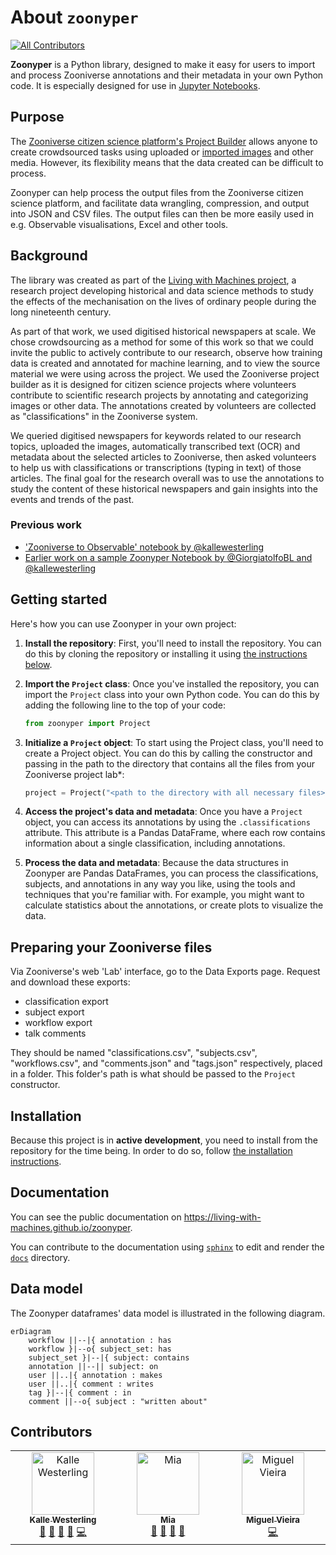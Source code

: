 # About `zoonyper`

[![All Contributors](https://img.shields.io/github/all-contributors/Living-with-machines/zoonyper?color=ee8449&style=flat-square)](#contributors)

**Zoonyper** is a Python library, designed to make it easy for users to import and process Zooniverse annotations and their metadata in your own Python code. It is especially designed for use in [Jupyter Notebooks](https://jupyter.org/).

## Purpose

The [Zooniverse citizen science platform's Project Builder](https://www.zooniverse.org/lab) allows anyone to create crowdsourced tasks using uploaded or [imported images](https://blogs.bl.uk/digital-scholarship/2022/04/importing-images-into-zooniverse-with-a-iiif-manifest-introducing-an-experimental-feature.html) and other media. However, its flexibility means that the data created can be difficult to process.

Zoonyper can help process the output files from the Zooniverse citizen science platform, and facilitate data wrangling, compression, and output into JSON and CSV files. The output files can then be more easily used in e.g. Observable visualisations, Excel and other tools.

## Background

The library was created as part of the [Living with Machines project](https://livingwithmachines.ac.uk), a research project developing historical and data science methods to study the effects of the mechanisation on the lives of ordinary people during the long nineteenth century.

As part of that work, we used digitised historical newspapers at scale. We chose crowdsourcing as a method for some of this work so that we could invite the public to actively contribute to our research, observe how training data is created and annotated for machine learning, and to view the source material we were using across the project. We used the Zooniverse project builder as it is designed for citizen science projects where volunteers contribute to scientific research projects by annotating and categorizing images or other data. The annotations created by volunteers are collected as "classifications" in the Zooniverse system.

We queried digitised newspapers for keywords related to our research topics, uploaded the images, automatically transcribed text (OCR) and metadata about the selected articles to Zooniverse, then asked volunteers to help us with classifications or transcriptions (typing in text) of those articles. The final goal for the research overall was to use the annotations to study the content of these historical newspapers and gain insights into the events and trends of the past.

### Previous work

- ['Zooniverse to Observable' notebook by @kallewesterling](https://observablehq.com/d/55d968557378768e)
- [Earlier work on a sample Zoonyper Notebook by @GiorgiatolfoBL and @kallewesterling](https://colab.research.google.com/github/Living-with-machines/zooniverse-analysis-workshop/blob/main/process-zooniverse-data.ipynb)

## Getting started

Here's how you can use Zoonyper in your own project:

1. **Install the repository**: First, you'll need to install the repository. You can do this by cloning the repository or installing it using [the instructions below](#installation).

2. **Import the `Project` class**: Once you've installed the repository, you can import the `Project` class into your own Python code. You can do this by adding the following line to the top of your code:

   ```py
   from zoonyper import Project
   ```

3. **Initialize a `Project` object**: To start using the Project class, you'll need to create a Project object. You can do this by calling the constructor and passing in the path to the directory that contains all the files from your Zooniverse project lab\*:

   ```py
   project = Project("<path to the directory with all necessary files>")
   ```

4. **Access the project's data and metadata**: Once you have a `Project` object, you can access its annotations by using the `.classifications` attribute. This attribute is a Pandas DataFrame, where each row contains information about a single classification, including annotations.

5. **Process the data and metadata**: Because the data structures in Zoonyper are Pandas DataFrames, you can process the classifications, subjects, and annotations in any way you like, using the tools and techniques that you're familiar with. For example, you might want to calculate statistics about the annotations, or create plots to visualize the data.

## Preparing your Zooniverse files

Via Zooniverse's web 'Lab' interface, go to the Data Exports page. Request and download these exports:

- classification export
- subject export
- workflow export
- talk comments

They should be named "classifications.csv", "subjects.csv", "workflows.csv", and "comments.json" and "tags.json" respectively, placed in a folder. This folder's path is what should be passed to the `Project` constructor.

## Installation

<!--
Installing through `pip`:

```sh
$ pip install zoonyper
```
-->

Because this project is in **active development**, you need to install from the repository for the time being. In order to do so, follow [the installation instructions](docs/source/installing.rst).

## Documentation

You can see the public documentation on https://living-with-machines.github.io/zoonyper.

You can contribute to the documentation using [`sphinx`](https://www.sphinx-doc.org/en/master/) to edit and render the [`docs`](docs) directory.

## Data model

The Zoonyper dataframes' data model is illustrated in the following diagram.

```mermaid
erDiagram
    workflow ||--|{ annotation : has
    workflow }|--o{ subject_set: has
    subject_set }|--|{ subject: contains
    annotation ||--|| subject: on
    user ||..|{ annotation : makes
    user ||..|{ comment : writes
    tag }|--|{ comment : in
    comment ||--o{ subject : "written about"
```

## Contributors

<!-- ALL-CONTRIBUTORS-LIST:START -->
<!-- prettier-ignore-start -->
<!-- markdownlint-disable -->
<table>
  <tbody>
    <tr>
      <td align="center" valign="top" width="14.28%"><a href="http://www.westerling.nu"><img src="https://avatars.githubusercontent.com/u/7298727?v=4?s=100" width="100px;" alt="Kalle Westerling"/><br /><sub><b>Kalle Westerling</b></sub></a><br /><a href="https://github.com/Living-with-machines/zoonyper/commits?author=kallewesterling" title="Documentation">📖</a> <a href="#ideas-kallewesterling" title="Ideas, Planning, & Feedback">🤔</a> <a href="#projectManagement-kallewesterling" title="Project Management">📆</a> <a href="https://github.com/Living-with-machines/zoonyper/pulls?q=is%3Apr+reviewed-by%3Akallewesterling" title="Reviewed Pull Requests">👀</a> <a href="https://github.com/Living-with-machines/zoonyper/commits?author=kallewesterling" title="Code">💻</a></td>
      <td align="center" valign="top" width="14.28%"><a href="http://openobjects.org.uk"><img src="https://avatars.githubusercontent.com/u/380763?v=4?s=100" width="100px;" alt="Mia"/><br /><sub><b>Mia</b></sub></a><br /><a href="https://github.com/Living-with-machines/zoonyper/commits?author=mialondon" title="Documentation">📖</a> <a href="#ideas-mialondon" title="Ideas, Planning, & Feedback">🤔</a> <a href="#projectManagement-mialondon" title="Project Management">📆</a> <a href="https://github.com/Living-with-machines/zoonyper/pulls?q=is%3Apr+reviewed-by%3Amialondon" title="Reviewed Pull Requests">👀</a></td>
      <td align="center" valign="top" width="14.28%"><a href="https://github.com/jmiguelv"><img src="https://avatars.githubusercontent.com/u/1233186?v=4?s=100" width="100px;" alt="Miguel Vieira"/><br /><sub><b>Miguel Vieira</b></sub></a><br /><a href="https://github.com/Living-with-machines/zoonyper/commits?author=jmiguelv" title="Code">💻</a></td>
    </tr>
  </tbody>
</table>

<!-- markdownlint-restore -->
<!-- prettier-ignore-end -->

<!-- ALL-CONTRIBUTORS-LIST:END -->
